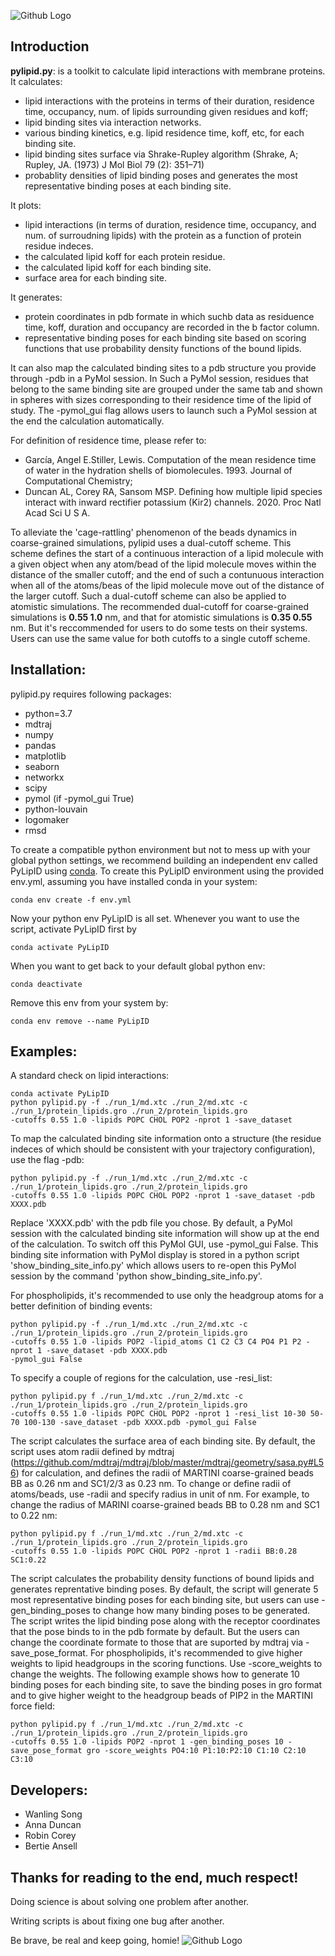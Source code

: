 ![Github Logo](https://github.com/wlsong/PyLipID/blob/master/header.png)

## Introduction 
**pylipid.py**: is a toolkit to calculate lipid interactions with membrane proteins. 
It calculates: 
- lipid interactions with the proteins in terms of their duration, residence time, occupancy, num. of lipids surrounding given residues and koff;
- lipid binding sites via interaction networks. 
- various binding kinetics, e.g. lipid residence time, koff, etc, for each binding site. 
- lipid binding sites surface via Shrake-Rupley algorithm (Shrake, A; Rupley, JA. (1973) J Mol Biol 79 (2): 351–71)
- probablity densities of lipid binding poses and generates the most representative binding poses at each binding site. 

It plots:
- lipid interactions (in terms of duration, residence time, occupancy, and num. of surroudning lipids) with the protein as a function of protein residue indeces. 
- the calculated lipid koff for each protein residue. 
- the calculated lipid koff for each binding site.
- surface area for each binding site. 

It generates:
- protein coordinates in pdb formate in which suchb data as residuence time, koff, duration and occupancy are recorded in the b factor column. 
- representative binding poses for each binding site based on scoring functions that use probability density functions of the bound lipids. 

It can also map the calculated binding sites to a pdb structure you provide through -pdb in a PyMol session. In Such a PyMol session, residues that belong to the same binding site are grouped under the same tab and shown in spheres with sizes corresponding to their residence time of the lipid of study. The -pymol_gui flag allows users to launch such a PyMol session at the end the calculation automatically. 

For definition of residence time, please refer to:
- García, Angel E.Stiller, Lewis. Computation of the mean residence time of water in the hydration shells of biomolecules. 1993. Journal of Computational Chemistry;
- Duncan AL, Corey RA, Sansom MSP. Defining how multiple lipid species interact with inward rectifier potassium (Kir2) channels. 2020. Proc Natl Acad Sci U S A.

To alleviate the 'cage-rattling' phenomenon of the beads dynamics in coarse-grained simulations, pylipid uses a dual-cutoff scheme. This scheme defines the start of a continuous interaction of a lipid molecule with a given object when any atom/bead of the lipid molecule moves within the distance of the smaller cutoff; and the end of such a contunuous interaction when all of the atoms/beas of the lipid molecule move out of the distance of the larger cutoff. Such a dual-cutoff scheme can also be applied to atomistic simulations. The recommended dual-cutoff for coarse-grained simulations is **0.55 1.0** nm, and that for atomistic simulations is **0.35 0.55** nm. But it's reccommended for users to do some tests on their systems. Users can use the same value for both cutoffs to a single cutoff scheme. 


## Installation:
pylipid.py requires following packages:
- python=3.7
- mdtraj
- numpy
- pandas
- matplotlib
- seaborn
- networkx
- scipy
- pymol (if -pymol_gui True)
- python-louvain
- logomaker
- rmsd

To create a compatible python environment but not to mess up with your global python settings, we recommend building an independent env called PyLipID using [conda](https://www.anaconda.com/distribution/). 
To create this PyLipID environment using the provided env.yml, assuming you have installed conda in your system:
```
conda env create -f env.yml
```
Now your python env PyLipID is all set. Whenever you want to use the script, activate PyLipID first by
```
conda activate PyLipID
```
When you want to get back to your default global python env:
``` 
conda deactivate
```
Remove this env from your system by:
```
conda env remove --name PyLipID
```


## Examples: 
A standard check on lipid interactions:
```
conda activate PyLipID
python pylipid.py -f ./run_1/md.xtc ./run_2/md.xtc -c ./run_1/protein_lipids.gro ./run_2/protein_lipids.gro 
-cutoffs 0.55 1.0 -lipids POPC CHOL POP2 -nprot 1 -save_dataset 
```

To map the calculated binding site information onto a structure (the residue indeces of which should be consistent with your trajectory configuration), use the flag -pdb:
```
python pylipid.py -f ./run_1/md.xtc ./run_2/md.xtc -c ./run_1/protein_lipids.gro ./run_2/protein_lipids.gro 
-cutoffs 0.55 1.0 -lipids POPC CHOL POP2 -nprot 1 -save_dataset -pdb XXXX.pdb
```
Replace 'XXXX.pdb' with the pdb file you chose. By default, a PyMol session with the calculated binding site information will show up at the end of the calculation. To switch off this PyMol GUI, use -pymol_gui False. This binding site information with PyMol display is stored in a python script 'show_binding_site_info.py' which allows users to re-open this PyMol session by the command 'python show_binding_site_info.py'.

For phospholipids, it's recommended to use only the headgroup atoms for a better definition of binding events:
```
python pylipid.py -f ./run_1/md.xtc ./run_2/md.xtc -c ./run_1/protein_lipids.gro ./run_2/protein_lipids.gro 
-cutoffs 0.55 1.0 -lipids POP2 -lipid_atoms C1 C2 C3 C4 PO4 P1 P2 -nprot 1 -save_dataset -pdb XXXX.pdb 
-pymol_gui False
```

To specify a couple of regions for the calculation, use -resi_list:
```
python pylipid.py f ./run_1/md.xtc ./run_2/md.xtc -c ./run_1/protein_lipids.gro ./run_2/protein_lipids.gro 
-cutoffs 0.55 1.0 -lipids POPC CHOL POP2 -nprot 1 -resi_list 10-30 50-70 100-130 -save_dataset -pdb XXXX.pdb -pymol_gui False
```

The script calculates the surface area of each binding site. By default, the script uses atom radii defined by mdtraj (https://github.com/mdtraj/mdtraj/blob/master/mdtraj/geometry/sasa.py#L56) for calculation, and defines the radii of MARTINI coarse-grained beads BB as 0.26 nm and SC1/2/3 as 0.23 nm. To change or define radii of atoms/beads, use -radii and specify radius in unit of nm. For example, to change the radius of MARINI coarse-grained beads BB to 0.28 nm and SC1 to 0.22 nm: 
```
python pylipid.py f ./run_1/md.xtc ./run_2/md.xtc -c ./run_1/protein_lipids.gro ./run_2/protein_lipids.gro 
-cutoffs 0.55 1.0 -lipids POPC CHOL POP2 -nprot 1 -radii BB:0.28 SC1:0.22
```

The script calculates the probability density functions of bound lipids and generates reprentative binding poses. By default, the script will generate 5 most representative binding poses for each binding site, but users can use -gen_binding_poses to change how many binding poses to be generated. The script writes the lipid binding pose along with the receptor coordinates that the pose binds to in the pdb formate by default. But the users can change the coordinate formate to those that are suported by mdtraj via -save_pose_format. For phospholipids, it's recommended to give higher weights to lipid headgroups in the scoring functions. Use -score_weights to change the weights. The following example shows how to generate 10 binding poses for each binding site, to save the binding poses in gro format and to give higher weight to the headgroup beads of PIP2 in the MARTINI force field:
```
python pylipid.py f ./run_1/md.xtc ./run_2/md.xtc -c ./run_1/protein_lipids.gro ./run_2/protein_lipids.gro 
-cutoffs 0.55 1.0 -lipids POP2 -nprot 1 -gen_binding_poses 10 -save_pose_format gro -score_weights PO4:10 P1:10:P2:10 C1:10 C2:10 C3:10
```


## Developers:
- Wanling Song
- Anna Duncan
- Robin Corey
- Bertie Ansell


## Thanks for reading to the end, much respect!
Doing science is about solving one problem after another. 

Writing scripts is about fixing one bug after another.

Be brave, be real and keep going, homie!
![Github Logo](https://github.com/wlsong/PyLipID/blob/master/dino.gif)

